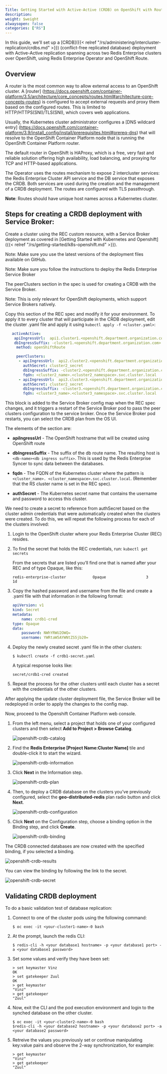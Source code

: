```yaml
---
Title: Getting Started with Active-Active (CRDB) on OpenShift with Route-Based Ingress
description: 
weight: $weight
alwaysopen: false
categories: ["RS"]
---
```

In this guide, we'll set up a [CRDB]({{< relref "/rs/administering/intercluster-replication/crdbs.md" >}})
(conflict-free replicated database) deployment with Active-Active replication
spanning across two Redis Enterprise clusters over OpenShift, using Redis Enterprise Operator 
and OpenShift Route.

## Overview

A router is the most common way to allow external access to an OpenShift cluster. A [router]
(https://docs.openshift.com/container-platform/3.5/architecture/core_concepts/routes.html#architecture-core-concepts-routes)
is configured to accept external requests and proxy them based on the configured routes.
This is limited to HTTP/HTTPS(SNI)/TLS(SNI), which covers web applications.

Usually, the Kubernetes cluster administrator configures a [DNS wildcard entry]
(https://docs.openshift.com/container-platform/3.9/install_config/install/prerequisites.html#prereq-dns)
that will resolve to the OpenShift Container Platform node that is running
the OpenShift Container Platform router.

The default router in OpenShift is HAProxy, which is a free, very fast and reliable solution
offering high availability, load balancing, and proxying for TCP and HTTP-based applications.

The Operator uses the routes mechanism to expose 2 intercluster services:
the Redis Enterprise Cluster API service and the DB service that exposes the CRDB.
Both services are used during the creation and the management of a CRDB deployment.
The routes are configured with TLS passthrough.

**Note**: Routes should have unique host names across a Kubernetes cluster.

## Steps for creating a CRDB deployment with Service Broker:

Create a cluster using the REC custom resource, with a Service Broker deployment
as covered in [Getting Started with Kubernetes and Openshift]({{< relref "/rs/getting-started/k8s-openshift.md" >}}).

Note: Make sure you use the latest versions of the deployment files available on GitHub.

Note: Make sure you follow the instructions to deploy the Redis Enterprise Service Broker

The peerClusters section in the spec is used for creating a CRDB with the Service Broker.

Note: This is only relevant for OpenShift deployments, which support Service Brokers natively.

Copy this section of the REC spec and modify it for your environment. To apply it
to every cluster that will participate in the CRDB deployment, edit the cluster .yaml file
and apply it using `kubectl apply -f <cluster.yaml>`:

```yaml
   activeActive:
    apiIngressUrl:  api1.cluster1.<openshift.department.organization.com>
    dbIngressSuffix: -cluster1.<openshift.department.organization.com>
     method: openShiftRoute

     peerClusters:
      - apiIngressUrl:  api2.cluster2.<openshift.department.organization.com>
        authSecret: cluster2_secret
        dbIngressSuffix: -cluster2.<openshift.department.organization.com>
        fqdn: <cluster2_name>.<cluster2_namespace>.svc.cluster.local 
      - apiIngressUrl:  api3.cluster3.<openshift.department.organization.com>
        authSecret: cluster2_secret
        dbIngressSuffix: -cluster3.<openshift.department.organization.com>
        fqdn: <cluster3_name>.<cluster3_namespace>.svc.cluster.local 
```

This block is added to the Service Broker config map when the REC spec changes, and
it triggers a restart of the Service Broker pod to pass the peer clusters configuration
to the service broker. Once the Service Broker pod restarts, you can select the
CRDB plan from the OS UI.

The elements of the section are:

- **apiIngressUrl** - The OpenShift hostname that will be created using OpenShift route

- **dbIngressSuffix** - The suffix of the db route name. The resulting host is
`<db-name><db ingress suffix>`. This is used by the Redis Enterprise Syncer to
sync data between the databases. 

- **fqdn** - The FQDN of the Kubernetes cluster where the pattern is `<cluster_name>.
<cluster_namespace>.svc.cluster.local`. (Remember that the RS cluster name is set in the REC spec).

- **authSecret** - The Kubernetes secret name that contains the username and password
to access this cluster. 

We need to create a secret to reference from authSecret based on the cluster admin credentials
that were automatically created when the clusters were created. To do this, we will
repeat the following process for each of the clusters involved:

1. Login to the OpenShift cluster where your Redis Enterprise Cluster (REC) resides.
1. To find the secret that holds the REC credentials, run: `kubectl get secrets`
	
	From the secrets that are listed you’ll find one that is named after your REC and
	of type Opaque, like this:

	```src
	redis-enterprise-cluster            Opaque                  3       1d
	```

1. Copy the hashed password and username from the file and create a .yaml file
with that information in the following format:

	```yaml
	apiVersion: v1
	kind: Secret
	metadata:
		name: crdb1-cred
	type: Opaque
	data:
		password: NWhYRWU2OWQ=
		username: YWRtaW5AYWNtZS5jb20=
	```

1. Deploy the newly created secret .yaml file in the other clusters:

	```src
	$ kubectl create -f crdb1-secret.yaml
	```

	A typical response looks like:

	```
	secret/crdb1-cred created
	```

1. Repeat the process for the other clusters until each cluster has a secret
with the credentials of the other clusters.

After applying the update cluster deployment file, the Service Broker will be redeployed
in order to apply the changes to the config map.

Now, proceed to the Openshift Container Platform web console.

1. From the left menu, select a project that holds one of your configured clusters and
then select **Add to Project > Browse Catalog**.

	![openshift-crdb-catalog]( /images/rs/openshift-crdb-catalog.png )

1. Find the **Redis Enterprise [Project Name:Cluster Name]** tile and double-click it to start the wizard.

	![openshift-crdb-information]( /images/rs/openshift-crdb-information.png )

1. Click **Next** in the Information step.

	![openshift-crdb-plan]( /images/rs/openshift-crdb-plan.png )

1. Then, to deploy a CRDB database on the clusters you’ve previously configured,
select the **geo-distributed-redis** plan radio button and click **Next**.

	![openshift-crdb-configuration]( /images/rs/openshift-crdb-configuration.png )

1. Click **Next** on the Configuration step, choose a binding option in the Binding step,
and click **Create**.

	![openshift-crdb-binding]( /images/rs/openshift-crdb-binding.png )

The CRDB connected databases are now created with the specified binding, if you selected a binding.

![openshift-crdb-results]( /images/rs/openshift-crdb-results.png )

You can view the binding by following the link to the secret.

![openshift-crdb-secret]( /images/rs/openshift-crdb-secret.png )

## Validating CRDB deployment

To do a basic validation test of database replication:

1. Connect to one of the cluster pods using the following command:

	```src
	$ oc exec -it <your-cluster1-name>-0 bash
	```

1. At the prompt, launch the redis CLI:

	```src
	$ redis-cli -h <your database1 hostname> -p <your database1 port> -a <your database1 password>
	```

1. Set some values and verify they have been set:

	```src
	> set keymaster Vinz
	OK
	> set gatekeeper Zuul
	OK
	> get keymaster
	"Vinz"
	> get gatekeeper
	"Zuul"
	```

1. Now, exit the CLI and the pod execution environment and login to the synched database
on the other cluster.

	```src
	$ oc exec -it <your-cluster2-name>-0 bash
	$redis-cli -h <your database2 hostname> -p <your database2 port> -a <your database2 password>
	```

1. Retreive the values you previously set or continue manipulating key:value pairs
and observe the 2-way synchronization, for example:

	```src
	> get keymaster
	"Vinz"
	> get gatekeeper
	"Zuul"
	```
